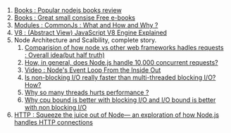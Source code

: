 1. [Books : Popular nodejs books review](https://ict.iitk.ac.in/node-js-books/)
2. [Books : Great small consise Free e-books](https://risingstack.com/resources)
3. [Modules : CommonJs : What and How and Why ?](https://www.oreilly.com/library/view/learning-javascript-design/9781449334840/ch11s03.html#:~:text=From%20a%20structure%20perspective%2C%20a,define%20here%2C%20for%20example)
4. [V8 : (Abstract View) JavaScript V8 Engine Explained](https://hackernoon.com/javascript-v8-engine-explained-3f940148d4ef)
5. Node Architecture and Scalbility, complete story.
   1. [Comparision of how node vs other web frameworks hadles requests : Overall idea(but half truth)](https://www.journaldev.com/7462/node-js-architecture-single-threaded-event-loop)
   1. [  How, in general, does Node.js handle 10,000 concurrent requests?](https://stackoverflow.com/questions/34855352/how-in-general-does-node-js-handle-10-000-concurrent-requests)
   2. [  Video : Node's Event Loop From the Inside Out](https://www.youtube.com/watch?v=P9csgxBgaZ8&t=104s)
   3. [  Is non-blocking I/O really faster than multi-threaded blocking I/O? How?](https://stackoverflow.com/questions/8546273/is-non-blocking-i-o-really-faster-than-multi-threaded-blocking-i-o-how)
   4. [Why so many threads hurts performance ?](https://www.codeguru.com/cpp/sample_chapter/article.php/c13533/Why-Too-Many-Threads-Hurts-Performance-and-What-to-do-About-It.htm)
   4. [  Why cpu bound is better with blocking I/O and I/O bound is better with non blocking I/O
](https://stackoverflow.com/questions/34877705/why-cpu-bound-is-better-with-blocking-i-o-and-i-o-bound-is-better-with-non-block)
5. [HTTP : Squeeze the juice out of Node— an exploration of how Node.js handles HTTP connections](https://www.yld.io/blog/squeeze-the-juice-out-of-node-an-exploration-of-how-node-js-handles-http-connections/)
